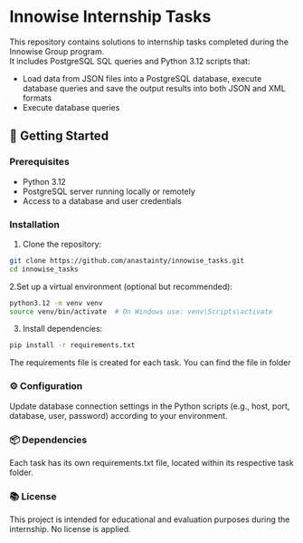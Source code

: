 # Innowise Internship Tasks

This repository contains solutions to internship tasks completed during the Innowise Group program.  
It includes PostgreSQL SQL queries and Python 3.12 scripts that:

- Load data from JSON files into a PostgreSQL database, execute database queries and save the output results into both JSON and XML formats
- Execute database queries

## 🚀 Getting Started

### Prerequisites

- Python 3.12
- PostgreSQL server running locally or remotely
- Access to a database and user credentials

### Installation

1. Clone the repository:

```bash
git clone https://github.com/anastainty/innowise_tasks.git
cd innowise_tasks
```

2.Set up a virtual environment (optional but recommended):

```bash
python3.12 -m venv venv
source venv/bin/activate  # On Windows use: venv\Scripts\activate
```

3. Install dependencies:

```bash
pip install -r requirements.txt
```

The requirements file is created for each task. You can find the file in folder

### ⚙️ Configuration
Update database connection settings in the Python scripts (e.g., host, port, database, user, password) according to your environment.

### 📦 Dependencies

Each task has its own requirements.txt file, located within its respective task folder.

### 📚 License

This project is intended for educational and evaluation purposes during the internship. No license is applied.
